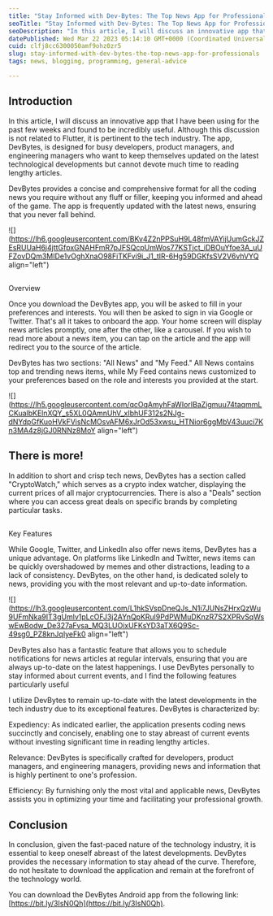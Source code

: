 ```yaml
---
title: "Stay Informed with Dev-Bytes: The Top News App for Professionals"
seoTitle: "Stay Informed with Dev-Bytes: The Top News App for Professionals"
seoDescription: "In this article, I will discuss an innovative app that I have been using for the past few weeks and found to be incredibly useful. Although this discussion"
datePublished: Wed Mar 22 2023 05:14:10 GMT+0000 (Coordinated Universal Time)
cuid: clfj8cc6300050amf9ohz0zr5
slug: stay-informed-with-dev-bytes-the-top-news-app-for-professionals
tags: news, blogging, programming, general-advice

---
```


## Introduction

In this article, I will discuss an innovative app that I have been using for the past few weeks and found to be incredibly useful. Although this discussion is not related to Flutter, it is pertinent to the tech industry. The app, DevBytes, is designed for busy developers, product managers, and engineering managers who want to keep themselves updated on the latest technological developments but cannot devote much time to reading lengthy articles.

DevBytes provides a concise and comprehensive format for all the coding news you require without any fluff or filler, keeping you informed and ahead of the game. The app is frequently updated with the latest news, ensuring that you never fall behind.

![](https://lh6.googleusercontent.com/BKv4Z2nPPSuH9L48fmVAYijUumGckJZEsRUUaH6j4jttGfpxGNAHFmR7pJFSQcpUmWos77KSTjct_iDBOuYfoe3A_uUFZovDQm3MIDe1vOghXnaO98FiTKFvi9i_J1_tIR-6Hg59DGKfsSV2V6vhVYQ align="left")

##   
Overview

Once you download the DevBytes app, you will be asked to fill in your preferences and interests. You will then be asked to sign in via Google or Twitter. That's all it takes to onboard the app. Your home screen will display news articles promptly, one after the other, like a carousel. If you wish to read more about a news item, you can tap on the article and the app will redirect you to the source of the article.

DevBytes has two sections: "All News" and "My Feed." All News contains top and trending news items, while My Feed contains news customized to your preferences based on the role and interests you provided at the start.

![](https://lh5.googleusercontent.com/qcOqAmyhFaWIorIBaZigmuu74taqmmLCKualbKElnXQY_s5XL0QAmnUhV_xIbhUF312s2NJg-dNYdpGfKuoHVkFVisNcMOsvAFM6xJrOd53xwsu_HTNior6ggMbV43uuci7Kn3MA4z8jGJ0RNNz8MoY align="left")

## There is more!

In addition to short and crisp tech news, DevBytes has a section called "CryptoWatch," which serves as a crypto index watcher, displaying the current prices of all major cryptocurrencies. There is also a "Deals" section where you can access great deals on specific brands by completing particular tasks.

##   
Key Features

While Google, Twitter, and LinkedIn also offer news items, DevBytes has a unique advantage. On platforms like LinkedIn and Twitter, news items can be quickly overshadowed by memes and other distractions, leading to a lack of consistency. DevBytes, on the other hand, is dedicated solely to news, providing you with the most relevant and up-to-date information.

![](https://lh3.googleusercontent.com/L1hkSVspDneQJs_N1i7JUNsZHrxQzWu9UFmNka9IT3gUmlv1pLcOFJ3j2AYnQpKRul9PdPWMuDKnzR7S2XPRvSqWswEwBodw_De327aFvsa_MQ3LUOixUFKsYD3aTX6Q9Sc-49sg0_PZ8knJqIyeFk0 align="left")

DevBytes also has a fantastic feature that allows you to schedule notifications for news articles at regular intervals, ensuring that you are always up-to-date on the latest happenings. I use DevBytes personally to stay informed about current events, and I find the following features particularly useful

I utilize DevBytes to remain up-to-date with the latest developments in the tech industry due to its exceptional features. DevBytes is characterized by:

Expediency: As indicated earlier, the application presents coding news succinctly and concisely, enabling one to stay abreast of current events without investing significant time in reading lengthy articles.

Relevance: DevBytes is specifically crafted for developers, product managers, and engineering managers, providing news and information that is highly pertinent to one's profession.

Efficiency: By furnishing only the most vital and applicable news, DevBytes assists you in optimizing your time and facilitating your professional growth.

## Conclusion

In conclusion, given the fast-paced nature of the technology industry, it is essential to keep oneself abreast of the latest developments. DevBytes provides the necessary information to stay ahead of the curve. Therefore, do not hesitate to download the application and remain at the forefront of the technology world.

You can download the DevBytes Android app from the following link: [https://bit.ly/3IsN0Qh](https://bit.ly/3IsN0Qh).